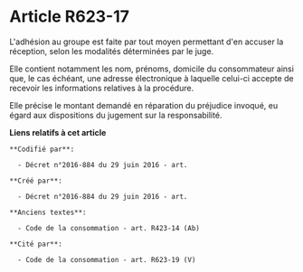 # Article R623-17

L'adhésion au groupe est faite par tout moyen permettant d'en accuser la réception, selon les modalités déterminées par le
juge.

Elle contient notamment les nom, prénoms, domicile du consommateur ainsi que, le cas échéant, une adresse électronique à
laquelle celui-ci accepte de recevoir les informations relatives à la procédure.

Elle précise le montant demandé en réparation du préjudice invoqué, eu égard aux dispositions du jugement sur la
responsabilité.

**Liens relatifs à cet article**

	**Codifié par**:

	  - Décret n°2016-884 du 29 juin 2016 - art.

	**Créé par**:

	  - Décret n°2016-884 du 29 juin 2016 - art.

	**Anciens textes**:

	  - Code de la consommation - art. R423-14 (Ab)

	**Cité par**:

	  - Code de la consommation - art. R623-19 (V)
